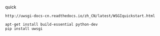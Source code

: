 quick

```
http://uwsgi-docs-cn.readthedocs.io/zh_CN/latest/WSGIquickstart.html
```



```
apt-get install build-essential python-dev
pip install uwsgi

```



